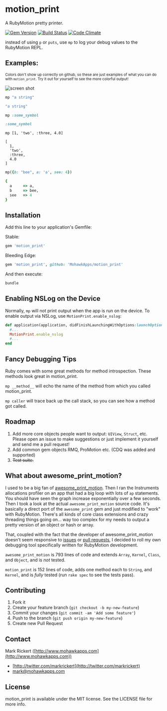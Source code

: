 # motion_print

A RubyMotion pretty printer.

[![Gem Version](https://badge.fury.io/rb/motion_print.svg)](http://badge.fury.io/rb/motion_print) [![Build Status](https://travis-ci.org/MohawkApps/motion_print.svg)](https://travis-ci.org/MohawkApps/motion_print) [![Code Climate](https://codeclimate.com/github/MohawkApps/motion_print.png)](https://codeclimate.com/github/MohawkApps/motion_print)

instead of using `p` or `puts`, use `mp` to log your debug values to the RubyMotion REPL.

## Examples:

<small>Colors don't show up correctly on github, so these are just examples of what you can do with `motion_print`. Try it out for yourself to see the more colorful output!</small>

![screen shot](http://i.imgur.com/5l0v4dT.png)


```ruby
mp "a string"

"a string"
```

```ruby
mp :some_symbol

:some_symbol
```

```
mp [1, 'two', :three, 4.0]

[
  1,
  'two',
  :three,
  4.0
]
```

```ruby
mp({b: "bee", a: 'a', see: 4})

{
  a     => a,
  b     => bee,
  see   => 4
}
```

## Installation

Add this line to your application's Gemfile:

Stable:
```ruby
gem 'motion_print'
```

Bleeding Edge:
```ruby
gem 'motion_print', github: 'MohawkApps/motion_print'
```

And then execute:

```bash
bundle
```

## Enabling NSLog on the Device

Normally, `mp` will not print output when the app is run on the device. To enable output via NSLog, use `MotionPrint.enable_nslog`:

```ruby
def application(application, didFinishLaunchingWithOptions:launchOptions)
  #...
  MotionPrint.enable_nslog
  #...
end
```

## Fancy Debugging Tips

Ruby comes with some great methods for method introspection.  These methods look great in motion_print.

`mp __method__` will echo the name of the method from which you called motion_print.

`mp caller` will trace back up the call stack, so you can see how a method got called.

## Roadmap

1. Add more core objects people want to output: `UIView`, `Struct`, etc. Please open an issue to make suggestions or just implement it yourself and send me a pull request!
2. Add common gem objects RMQ, ProMotion etc. (CDQ was added and supported)
3. ~~Test suite.~~

## What about awesome_print_motion?

I used to be a big fan of [awesome_print_motion](https://github.com/michaeldv/awesome_print_motion). Then I ran the Instruments allocations profiler on an app that had a big loop with lots of `ap` statements. You should have seen the graph increase exponentially over a few seconds. Then I took a look at the actual `awesome_print_motion` source code. It's basically a direct port of the `awesome_print` gem and just modified to "work" with RubyMotion. There's all kinds of core class extensions and crazy threading things going on... way too complex for my needs to output a pretty version of an object or hash or array.

That, coupled with the fact that the developer of awesome_print_motion doesn't seem responsive to [issues](https://github.com/michaeldv/awesome_print_motion/issues) or [pull requests](https://github.com/michaeldv/awesome_print_motion/pulls), I decided to roll my own debugging tool specifically written for RubyMotion development.

`awesome_print_motion` is 793 lines of code and extends `Array`, `Kernel`, `Class`, and `Object`, and is _not_ tested.

`motion_print` is 152 lines of code, adds one method each to `String`, and `Kernel`, and is _fully_ tested (run `rake spec` to see the tests pass).

## Contributing

1. Fork it
2. Create your feature branch (`git checkout -b my-new-feature`)
3. Commit your changes (`git commit -am 'Add some feature'`)
4. Push to the branch (`git push origin my-new-feature`)
5. Create new Pull Request

## Contact

Mark Rickert ([http://www.mohawkapps.com](http://www.mohawkapps.com))

- [http://twitter.com/markrickert](http://twitter.com/markrickert)
- [mark@mohawkapps.com](mark@mohawkapps.com)

## License

motion_print is available under the MIT license. See the LICENSE file for more info.
